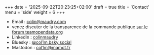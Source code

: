 +++
date = '2025-09-22T20:23:25+02:00'
draft = true
title = 'Contact'
menu = 'side'
weight = 6
+++

- Email : [colin@maudry.com](mailto:colin@maudry.com)
- venez discuter de la transparence de la commande publique [sur le forum teamopendata.org](https://teamopendata.org/c/commande-publique/101)
- LinkedIn : [colinmaudry](https://www.linkedin.com/in/colinmaudry/)
- Bluesky : [@col1m.bsky.social](https://bsky.app/profile/col1m.bsky.social)
- Mastodon : [col1m@mamot.fr](https://mamot.fr/@col1m)
